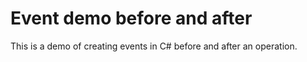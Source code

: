 # Event demo before and after

This is a demo of creating events in C# before and after an operation.